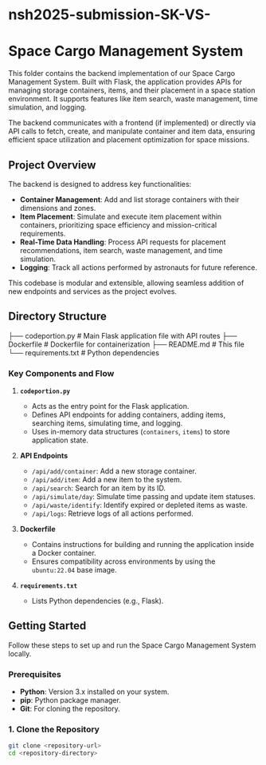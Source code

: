 # nsh2025-submission-SK-VS-

# Space Cargo Management System

This folder contains the backend implementation of our Space Cargo Management System. Built with Flask, the application provides APIs for managing storage containers, items, and their placement in a space station environment. It supports features like item search, waste management, time simulation, and logging.

The backend communicates with a frontend (if implemented) or directly via API calls to fetch, create, and manipulate container and item data, ensuring efficient space utilization and placement optimization for space missions.

## Project Overview

The backend is designed to address key functionalities:
- **Container Management**: Add and list storage containers with their dimensions and zones.
- **Item Placement**: Simulate and execute item placement within containers, prioritizing space efficiency and mission-critical requirements.
- **Real-Time Data Handling**: Process API requests for placement recommendations, item search, waste management, and time simulation.
- **Logging**: Track all actions performed by astronauts for future reference.

This codebase is modular and extensible, allowing seamless addition of new endpoints and services as the project evolves.

## Directory Structure
├── codeportion.py                  # Main Flask application file with API routes
├── Dockerfile              # Dockerfile for containerization
├── README.md               # This file
└── requirements.txt        # Python dependencies


### Key Components and Flow

1. **`codeportion.py`**
   - Acts as the entry point for the Flask application.
   - Defines API endpoints for adding containers, adding items, searching items, simulating time, and logging.
   - Uses in-memory data structures (`containers`, `items`) to store application state.

2. **API Endpoints**
   - `/api/add/container`: Add a new storage container.
   - `/api/add/item`: Add a new item to the system.
   - `/api/search`: Search for an item by its ID.
   - `/api/simulate/day`: Simulate time passing and update item statuses.
   - `/api/waste/identify`: Identify expired or depleted items as waste.
   - `/api/logs`: Retrieve logs of all actions performed.

3. **Dockerfile**
   - Contains instructions for building and running the application inside a Docker container.
   - Ensures compatibility across environments by using the `ubuntu:22.04` base image.

4. **`requirements.txt`**
   - Lists Python dependencies (e.g., Flask).

## Getting Started

Follow these steps to set up and run the Space Cargo Management System locally.

### Prerequisites

- **Python**: Version 3.x installed on your system.
- **pip**: Python package manager.
- **Git**: For cloning the repository.

### 1. Clone the Repository

```bash
git clone <repository-url>
cd <repository-directory>

